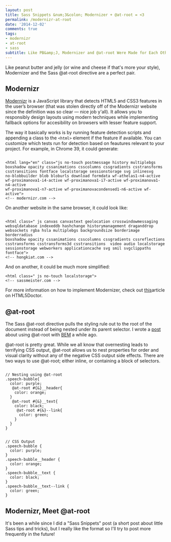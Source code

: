 ```yaml
---
layout: post
title: Sass Snippets &num;3&colon; Modernizer + @at-root = <3
permalink: /modernizr-at-root
date: '2014-12-02'
comments: true
tags:
- modernizr
- at-root
- sass
subtitle: Like PB&amp;J, Modernizer and @at-root Were Made for Each Other.
---
```


Like peanut butter and jelly (or wine and cheese if that's more your style), Modernizer and the Sass @at-root directive are a perfect pair.

## Modernizr
[Modernizr](http://modernizr.com/) is a JavaScript library that detects HTML5 and CSS3 features in the user’s browser (that was stolen directly off of the Modernizr website since the definition was so clear &mdash; nice job y'all). It allows you to responsibly design layouts using modern techniques while implementing fallback options for accesibility on browsers with lesser feature support.

The way it basically works is by running feature detection scripts and appending a class to the `<html>` element if the feature if available. You can customize which tests run for detection based on feautures relevant to your project. For example, in Chrome 39, it could generate:

<pre class="syntax--html"><code>
&lt;html lang="en" class="js no-touch postmessage history multiplebgs
boxshadow opacity cssanimations csscolumns cssgradients csstransforms
csstransitions fontface localstorage sessionstorage svg inlinesvg
no-blobbuilder blob bloburls download formdata wf-athelas1-n4-active
wf-proximanova1-i4-active wf-proximanova1-i7-active wf-proximanova1-n4-active
wf-proximanova1-n7-active wf-proximanovacondensed1-n6-active wf-active"&gt;
&lt;!-- modernizr.com --&gt;
</code></pre>

On another website in the same browser, it could look like:

<pre class="syntax--html"><code>
&lt;html class=" js canvas canvastext geolocation crosswindowmessaging
websqldatabase indexeddb hashchange historymanagement draganddrop
websockets rgba hsla multiplebgs backgroundsize borderimage borderradius
boxshadow opacity cssanimations csscolumns cssgradients cssreflections
csstransforms csstransforms3d csstransitions  video audio localstorage
sessionstorage webworkers applicationcache svg smil svgclippaths fontface"&gt;
&lt;!-- hongkiat.com --&gt;
</code></pre>

And on another, it could be much more simplified:
<pre class="syntax--html"><code>&lt;html class=" js no-touch localstorage"&gt;
&lt;!-- sassmeister.com --&gt;
</code></pre>

<aside>For more information on how to implement Modernizer, check out <a href="http://html5doctor.com/using-modernizr-to-detect-html5-features-and-provide-fallbacks/">this</a>article on HTML5Doctor.</aside>

## @at-root

The Sass @at-root directive pulls the styling rule out to the root of the document instead of being nested under its parent selector. I wrote a [post](http://una.github.io/2013/10/15/sass-3-3-at-root-bem.html) about using @at-root with [BEM](https://bem.info/) a while ago.

@at-root is pretty great. While we all know that overnesting leads to terrifying CSS output, @at-root allows us to nest properties for order and visual clarity without any of the negative CSS output side effects. There are two ways to use @at-root; either inline, or containing a block of selectors.

<pre class="code--half syntax--scss"><code>
// Nesting using @at-root
.speech-bubble{
  color: purple;
   @at-root #{&}__header{
    color: orange;
  }
   @at-root #{&}__text{
    color: black;
     @at-root #{&}--link{
      color: green;
    }
  }
}
</code></pre>

<pre class="code--half syntax--css"><code>
// CSS Output
.speech-bubble {
  color: purple;
}
.speech-bubble__header {
  color: orange;
}
.speech-bubble__text {
  color: black;
}
.speech-bubble__text--link {
  color: green;
}
</code></pre>

## Modernizr, Meet @at-root

<aside>It's been a while since I did a "Sass Snippets" post (a short post about little Sass tips and tricks), but I really like the format so I'll try to post more frequently in the future!</aside>

